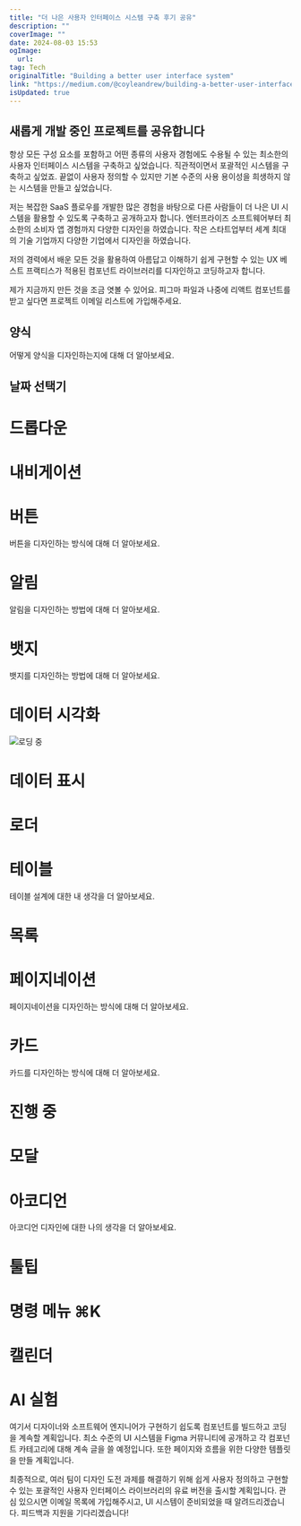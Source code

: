 ```yaml
---
title: "더 나은 사용자 인터페이스 시스템 구축 후기 공유"
description: ""
coverImage: ""
date: 2024-08-03 15:53
ogImage: 
  url: 
tag: Tech
originalTitle: "Building a better user interface system"
link: "https://medium.com/@coyleandrew/building-a-better-user-interface-system-6f5a24d1b505"
isUpdated: true
---
```






## 새롭게 개발 중인 프로젝트를 공유합니다

항상 모든 구성 요소를 포함하고 어떤 종류의 사용자 경험에도 수용될 수 있는 최소한의 사용자 인터페이스 시스템을 구축하고 싶었습니다. 직관적이면서 포괄적인 시스템을 구축하고 싶었죠. 끝없이 사용자 정의할 수 있지만 기본 수준의 사용 용이성을 희생하지 않는 시스템을 만들고 싶었습니다.

저는 복잡한 SaaS 플로우를 개발한 많은 경험을 바탕으로 다른 사람들이 더 나은 UI 시스템을 활용할 수 있도록 구축하고 공개하고자 합니다. 엔터프라이즈 소프트웨어부터 최소한의 소비자 앱 경험까지 다양한 디자인을 하였습니다. 작은 스타트업부터 세계 최대의 기술 기업까지 다양한 기업에서 디자인을 하였습니다.

저의 경력에서 배운 모든 것을 활용하여 아름답고 이해하기 쉽게 구현할 수 있는 UX 베스트 프랙티스가 적용된 컴포넌트 라이브러리를 디자인하고 코딩하고자 합니다.

<div class="content-ad"></div>

제가 지금까지 만든 것을 조금 엿볼 수 있어요. 피그마 파일과 나중에 리액트 컴포넌트를 받고 싶다면 프로젝트 이메일 리스트에 가입해주세요.

## 양식

어떻게 양식을 디자인하는지에 대해 더 알아보세요.

## 날짜 선택기

<div class="content-ad"></div>

# 드롭다운

# 내비게이션

# 버튼

버튼을 디자인하는 방식에 대해 더 알아보세요.

<div class="content-ad"></div>

# 알림

알림을 디자인하는 방법에 대해 더 알아보세요.

# 뱃지

뱃지를 디자인하는 방법에 대해 더 알아보세요.

<div class="content-ad"></div>

# 데이터 시각화

![로딩 중](https://miro.medium.com/v2/resize:fit:1400/1*SEUW_tH5Al8d1f4nPe_72Q.gif)

# 데이터 표시

# 로더

<div class="content-ad"></div>

# 테이블

테이블 설계에 대한 내 생각을 더 알아보세요.

# 목록

# 페이지네이션

<div class="content-ad"></div>

페이지네이션을 디자인하는 방식에 대해 더 알아보세요.

# 카드

카드를 디자인하는 방식에 대해 더 알아보세요.

# 진행 중

<div class="content-ad"></div>

# 모달

# 아코디언

아코디언 디자인에 대한 나의 생각을 더 알아보세요.

# 툴팁

<div class="content-ad"></div>

# 명령 메뉴 ⌘K

# 캘린더

# AI 실험

여기서 디자이너와 소프트웨어 엔지니어가 구현하기 쉽도록 컴포넌트를 빌드하고 코딩을 계속할 계획입니다. 최소 수준의 UI 시스템을 Figma 커뮤니티에 공개하고 각 컴포넌트 카테고리에 대해 계속 글을 쓸 예정입니다. 또한 페이지와 흐름을 위한 다양한 템플릿을 만들 계획입니다.

<div class="content-ad"></div>

최종적으로, 여러 팀이 디자인 도전 과제를 해결하기 위해 쉽게 사용자 정의하고 구현할 수 있는 포괄적인 사용자 인터페이스 라이브러리의 유료 버전을 출시할 계획입니다. 관심 있으시면 이메일 목록에 가입해주시고, UI 시스템이 준비되었을 때 알려드리겠습니다. 피드백과 지원을 기다리겠습니다!
